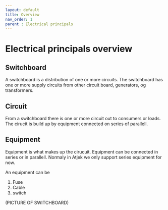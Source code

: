 ```yaml
---
layout: default
title: Overview
nav_order: 1
parent : Electrical principals
---
```


# Electrical principals overview

## Switchboard 
A switchboard is a distribution of one or more circuits.
The switchboard has one or more supply circuits from other circuit board, generators, og transformers. 

## Circuit
From a switchboard there is one or more circuit out to consumers or loads. 
The cirucit is build up by equipment connected on series of parallell.

## Equipment
Equipment is what makes up the cirucuit. Equipment can be connected in series or in parallell. Normaly in Atjek we only support series equipment for now. 

An equipment can be
1. Fuse
2. Cable
3. switch


(PICTURE OF SWITCHBOARD)
